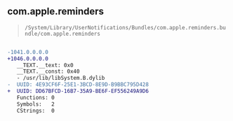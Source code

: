 ## com.apple.reminders

> `/System/Library/UserNotifications/Bundles/com.apple.reminders.bundle/com.apple.reminders`

```diff

-1041.0.0.0.0
+1046.0.0.0.0
   __TEXT.__text: 0x0
   __TEXT.__const: 0x40
   - /usr/lib/libSystem.B.dylib
-  UUID: 4E93CF6F-25E1-3BCD-8E9D-B9BBC795D428
+  UUID: DD67BFCD-16B7-35A9-BE6F-EF556249A9D6
   Functions: 0
   Symbols:   2
   CStrings:  0

```
